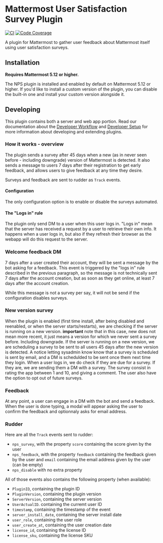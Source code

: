 # Mattermost User Satisfaction Survey Plugin

[![CI](https://github.com/mattermost/mattermost-plugin-nps/actions/workflows/ci.yml/badge.svg?branch=master)](https://github.com/mattermost/mattermost-plugin-nps/actions/workflows/ci.yml)
[![Code Coverage](https://img.shields.io/codecov/c/github/mattermost/mattermost-plugin-nps/master.svg)](https://codecov.io/gh/mattermost/mattermost-plugin-nps)

A plugin for Mattermost to gather user feedback about Mattermost itself using user satisfaction surveys.

## Installation

__Requires Mattermost 5.12 or higher.__

The NPS plugin is installed and enabled by default on Mattermost 5.12 or higher. If you'd like to install a custom version of the plugin, you can disable the built-in one and install your custom version alongside it.

## Developing

This plugin contains both a server and web app portion. Read our documentation about the [Developer Workflow](https://developers.mattermost.com/integrate/plugins/developer-workflow/) and [Developer Setup](https://developers.mattermost.com/integrate/plugins/developer-setup/) for more information about developing and extending plugins.

### How it works - overview

The plugin sends a survey after 45 days when a new (as in never seen before - including downgrade) version of Mattermost is detected. It also sends a message to users 7 days after their registration to get early feedback, and allows users to give feedback at any time they desire.

Surveys and feedback are sent to rudder as `Track` events.

#### Configuration

The only configuration option is to enable or disable the surveys automated.

#### The "Logs in" rule

The plugin only send DM to a user when this user logs in. "Logs in"  mean that the server has received a request by a user to retrieve their own info. It happens when a user logs in, but also if they refresh their browser as the webapp will do this request to the server. 

### Welcome feedback DM

7 days after a user created their account, they will be sent a message by the bot asking for a feedback. This event is triggered by the "logs in" rule described in the previous paragraph, so the message is not technically sent 7 days after the account creation, but as soon as they get online, at least 7 days after the account creation. 

While this message is not a survey per say, it will not be send if the configuration disables surveys.

### New version survey

When the plugin is enabled (first time install, after being disabled and reenabled, or when the server starts/restarts), we are checking if the server is running on a new version. **important** note that in this case, new does not mean more recent, it just means a version for which we never sent a survey before. Including downgrade.
If the server is running on a new version, we are scheduling a survey to be sent to all users 45 days after the new version is detected.
A notice letting sysadmin know know that a survey is scheduled is sent  by email, and a DM is schedulded to be sent once them next time they login.
When a user logs in, we do check if they are due for a survey. If they are, we are sending them a DM with a survey.
The survey consist in rating the app between 1 and 10, and giving a comment. The user also have the option to opt out of future surveys.

### Feedback

At any point, a user can engage in a DM with the bot and send a feedback. When the user is done typing, a modal will appear asking the user to confirm the feedback and optionnaly asks for email address.

### Rudder

Here are all the `Track` events sent to rudder:

- `nps_survey`, with the property `score` containing the score given by the user
- `nps_feedback`, with the property `feedback` containing the feedback given by the user and `email` containing the email address given by the user (can be empty)
- `nps_disable` with no extra property

All of those events also contains the following property (when available):

- `PluginID`, containing the plugin ID
- `PluginVersion`, containing the plugin version
- `ServerVersion`, containing the server version
- `UserActualID`. containing the curremt user ID
- `timestamp`, containing the timestamp of the event
- `server_install_date`, containing the server install date
- `user_role`, containing the user role
- `user_create_at`, containing the user creation date
- `license_id`, containing the license ID
- `license_sku`, containing the license SKU
